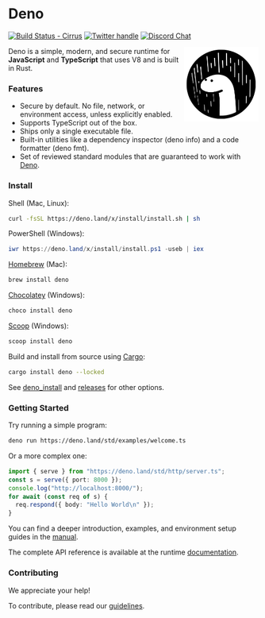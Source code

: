 # Deno

[![Build Status - Cirrus][]][Build status] [![Twitter handle][]][Twitter badge]
[![Discord Chat](https://img.shields.io/discord/684898665143206084?logo=discord&style=social)](https://discord.gg/deno)

<img align="right" src=docs/images/deno3.png height="150px">

Deno is a simple, modern, and secure runtime for **JavaScript** and **TypeScript** that uses V8 and is built in Rust.

### Features

- Secure by default. No file, network, or environment access, unless explicitly enabled.
- Supports TypeScript out of the box.
- Ships only a single executable file.
- Built-in utilities like a dependency inspector (deno info) and a code formatter (deno fmt).
- Set of reviewed standard modules that are guaranteed to work with
  [Deno](https://deno.land/std/).

### Install

Shell (Mac, Linux):

```sh
curl -fsSL https://deno.land/x/install/install.sh | sh
```

PowerShell (Windows):

```powershell
iwr https://deno.land/x/install/install.ps1 -useb | iex
```

[Homebrew](https://formulae.brew.sh/formula/deno) (Mac):

```sh
brew install deno
```

[Chocolatey](https://chocolatey.org/packages/deno) (Windows):

```powershell
choco install deno
```

[Scoop](https://scoop.sh/) (Windows):

```powershell
scoop install deno
```

Build and install from source using [Cargo](https://crates.io/crates/deno):

```sh
cargo install deno --locked
```

See
[deno_install](https://github.com/denoland/deno_install/blob/master/README.md)
and [releases](https://github.com/denoland/deno/releases) for other options.

### Getting Started

Try running a simple program:

```sh
deno run https://deno.land/std/examples/welcome.ts
```

Or a more complex one:

```ts
import { serve } from "https://deno.land/std/http/server.ts";
const s = serve({ port: 8000 });
console.log("http://localhost:8000/");
for await (const req of s) {
  req.respond({ body: "Hello World\n" });
}
```

You can find a deeper introduction, examples, and environment setup guides in
the [manual](https://deno.land/manual).

The complete API reference is available at the runtime
[documentation](https://doc.deno.land).

### Contributing

We appreciate your help!

To contribute, please read our
[guidelines](https://github.com/denoland/deno/blob/main/docs/contributing/style_guide.md).

[Build Status - Cirrus]: https://github.com/denoland/deno/workflows/ci/badge.svg?branch=main&event=push
[Build status]: https://github.com/denoland/deno/actions
[Twitter badge]: https://twitter.com/intent/follow?screen_name=deno_land
[Twitter handle]: https://img.shields.io/twitter/follow/deno_land.svg?style=social&label=Follow
